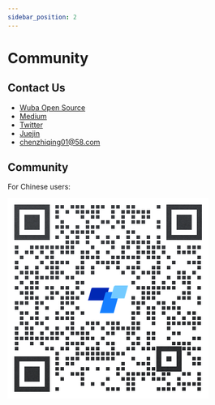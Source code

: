 ```yaml
---
sidebar_position: 2
---
```


# Community

## Contact Us

- [Wuba Open Source](https://github.com/wuba)
- [Medium](https://medium.com/@chenzhiqing)
- [Twitter](https://twitter.com/wrn_echarts)
- [Juejin](https://juejin.cn/user/4495228528238279)
- chenzhiqing01@58.com

## Community

For Chinese users:

![wechat](./wechat.png)